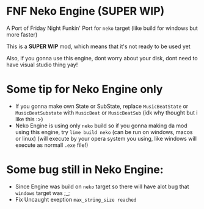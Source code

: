 # FNF Neko Engine (SUPER WIP)
A Port of Friday Night Funkin' Port for `neko` target (like build for windows but more faster)

This is a **SUPER WIP** mod, which means that it's not ready to be used yet

Also, if you gonna use this engine, dont worry about your disk, dont need to have visual studio thing yay!

# Some tip for Neko Engine only
- If you gonna make own State or SubState, replace `MusicBeatState` or `MusicBeatSubstate` with `MusicBeat` or `MusicBeatSub` (idk why thought but i like this :>)
- Neko Engine is using only `neko` build so if you gonna making da mod using this engine, try `lime build neko` (can be run on windows, macos or linux) (will execute by your opera system you using, like windows will execute as normall `.exe` file!)
# Some bug still in Neko Engine:
- Since Engine was build on `neko` target so there will have alot bug that `windows` target was ;_;
- Fix Uncaught exeption `max_string_size reached`